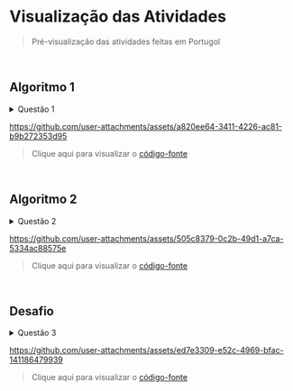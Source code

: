 # Visualização das Atividades
> Pré-visualização das atividades feitas em Portugol

<br>

## Algoritmo 1

<details>
  <summary>Questão 1</summary>
  <br>
  
  Desenvolva um sistema onde possamos informar os descontos para os clientes de acordo com as condições abaixo:<br>
  - **Até 100, não tem desconto**<br>
  - **Menor que 250, desconto de 5%**<br>
  - **Maior ou igual a 500, desconto de 10%**
</details>

https://github.com/user-attachments/assets/a820ee64-3411-4226-ac81-b9b272353d95

> Clique aqui para visualizar o [código-fonte](./Algoritmo1.por)

<br>

## Algoritmo 2

<details>
  <summary>Questão 2</summary>
  <br>
  
  Neste exercício, o usuário é solicitado a inserir sua idade.<br>
  - O programa verifica se a **idade é menor que 18 anos** ou **maior ou igual a 65 anos.**<br>
  - Se **uma das condições for verdadeira**, o programa imprime `"Você tem direito a desconto no ingresso."`.<br>
  - **Caso contrário**, imprime `"Você não tem direito a desconto no ingresso.`"
</details>

https://github.com/user-attachments/assets/505c8379-0c2b-49d1-a7ca-5334ac88575e

> Clique aqui para visualizar o [código-fonte](./Algoritmo2.por)

<br>

## Desafio

<details>
  <summary>Questão 3</summary>
  <br>

  Construa um algoritmo em Portugol para receber do teclado a sigla do estado de uma pessoa e imprimir por extenso as frases
como nos exemplos abaixo:<br>
- **`RJ - Você é Carioca`**<br>
- **`SP - Você é Paulista`**<br>
- **`PE - Você é Pernambucano`**<br>
- **`MG - Você é Mineiro`**
</details>

https://github.com/user-attachments/assets/ed7e3309-e52c-4969-bfac-141186479939

> Clique aqui para visualizar o [código-fonte](./Desafio.por)
